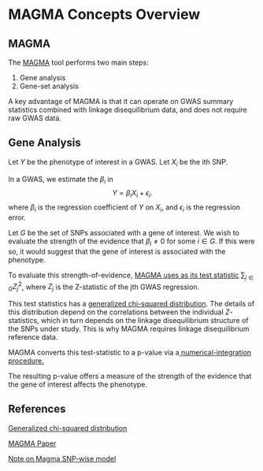 # MAGMA Concepts Overview
## MAGMA
The [MAGMA](https://journals.plos.org/ploscompbiol/article?id=10.1371/journal.pcbi.1004219)  tool performs two main steps:
1. Gene analysis
2. Gene-set analysis


A key advantage of MAGMA is that it can operate on GWAS summary statistics combined with linkage disequilibrium data, and does not require raw GWAS data.
## Gene Analysis
 Let $Y$ be the phenotype of interest in  a GWAS.  Let $X_i$ be the ith SNP.


In a GWAS, we estimate the $\beta_i$ in
$$
Y= \beta_i X_i +\epsilon_i.
$$
where $\beta_i$ is the regression coefficient of $Y$ on $X_i$, and $\epsilon_i$ is the regression error.


Let $G$ be the set of SNPs associated with a gene of interest.  We wish to evaluate the strength of the evidence that $\beta_i\ne 0$ for some $i\in G$.  If this were so, it would suggest that the gene of interest is associated with the phenotype.


To evaluate this strength-of-evidence, [MAGMA uses as its test statistic](https://vu.data.surfsara.nl/s/VeuWKUwd0rz6AZD?dir=/&editing=false&openfile=true) $\sum_{j\in G}Z_j^2$, where $Z_j$ is the Z-statistic of the jth GWAS regression. 

This test statistics has a [generalized chi-squared distribution](https://en.wikipedia.org/wiki/Generalized_chi-squared_distribution).  The details of this distribution depend on the correlations between the individual $Z$-statistics, which in turn depends on the linkage disequilibrium structure of the SNPs under study.  This is why MAGMA requires linkage disequilibrium reference data.

MAGMA converts this test-statistic to a p-value via a[ numerical-integration procedure.](https://vu.data.surfsara.nl/s/VeuWKUwd0rz6AZD?dir=/&editing=false&openfile=true)

The resulting p-value offers a measure of the strength of the evidence that the gene of interest affects the phenotype.




## References
 [Generalized chi-squared distribution](https://en.wikipedia.org/wiki/Generalized_chi-squared_distribution)

[MAGMA Paper](https://journals.plos.org/ploscompbiol/article?id=10.1371/journal.pcbi.1004219) 

[Note on Magma SNP-wise model](https://vu.data.surfsara.nl/s/VeuWKUwd0rz6AZD?dir=/&editing=false&openfile=true)

